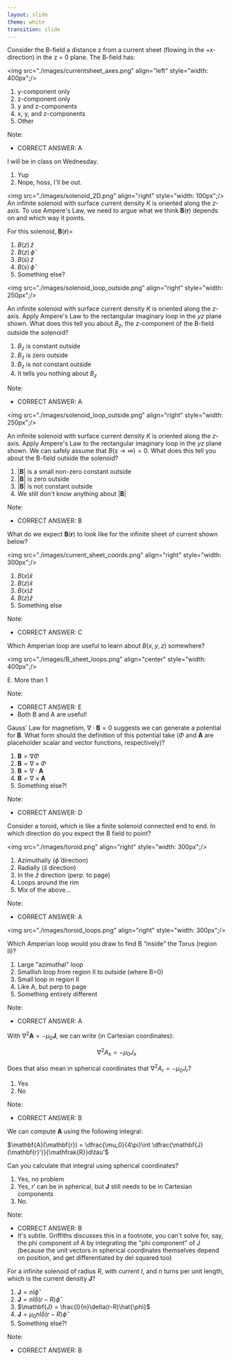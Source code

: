 ```yaml
---
layout: slide
theme: white
transition: slide
---
```


<section data-markdown>

Consider the B-field a distance z from a current sheet (flowing in the +x-direction) in the z = 0 plane. The B-field has:

<img src="./images/currentsheet_axes.png" align="left" style="width: 400px";/>

1. y-component only
2. z-component only
3. y and z-components
4. x, y, and z-components
5. Other

Note:
* CORRECT ANSWER: A

</section>

<section data-markdown>
I will be in class on Wednesday.

1. Yup
2. Nope, hoss, I'll be out.

</section>

<section data-markdown>

<img src="./images/solenoid_2D.png" align="right" style="width: 100px";/>
An infinite solenoid with surface current density $K$ is oriented along the $z$-axis. To use Ampere's Law, we need to argue what we think $\mathbf{B}(\mathbf{r})$ depends on and which way it points.

For this solenoid, $\mathbf{B}(\mathbf{r})=$

1. $B(z)\,\hat{z}$
2. $B(z)\,\hat{\phi}$
3. $B(s)\,\hat{z}$
4. $B(s)\,\hat{\phi}$
5. Something else?
</section>

<section data-markdown>

<img src="./images/solenoid_loop_outside.png" align="right" style="width: 250px";/>

An infinite solenoid with surface current density $K$ is oriented along the $z$-axis. Apply Ampere's Law to the rectangular imaginary loop in the $yz$ plane shown.  What does this tell you about $B_z$, the $z$-component of the B-field outside the solenoid?

1. $B_z$ is constant outside
2. $B_z$ is zero outside
3. $B_z$ is not constant outside
4. It tells you nothing about $B_z$

Note:
* CORRECT ANSWER: A

</section>

<section data-markdown>

<img src="./images/solenoid_loop_outside.png" align="right" style="width: 250px";/>

An infinite solenoid with surface current density $K$ is oriented along the $z$-axis. Apply Ampere's Law to the rectangular imaginary loop in the $yz$ plane shown. We can safely assume that $B(s\rightarrow\infty)=0$. What does this tell you about the B-field outside the solenoid?

1. $|\mathbf{B}|$ is a small non-zero constant outside
2. $|\mathbf{B}|$ is zero outside
3. $|\mathbf{B}|$ is not constant outside
4. We still don't know anything about $|\mathbf{B}|$

Note:
* CORRECT ANSWER: B

</section>

<section data-markdown>

What do we expect $\mathbf{B}(\mathbf{r})$ to look like for the infinite sheet of current shown below?

<img src="./images/current_sheet_coords.png" align="right" style="width: 300px";/>


1. $B(x)\hat{x}$
2. $B(z)\hat{x}$
3. $B(x)\hat{z}$
4. $B(z)\hat{z}$
5. Something else

Note:
* CORRECT ANSWER: C

</section>

<section data-markdown>

Which Amperian loop are useful to learn about $B(x,y,z)$ somewhere?

<img src="./images/B_sheet_loops.png" align="center" style="width: 400px";/>

E. More than 1

Note:
* CORRECT ANSWER: E
* Both B and A are useful!

</section>

<section data-markdown>

Gauss' Law for magnetism, $\nabla \cdot \mathbf{B} = 0$ suggests we can generate a potential for $\mathbf{B}$. What form should the definition of this potential take ($\Phi$ and $\mathbf{A}$ are placeholder scalar and vector functions, respectively)?

1. $\mathbf{B} = \nabla \Phi$
2. $\mathbf{B} = \nabla \times \Phi$
3. $\mathbf{B} = \nabla \cdot \mathbf{A}$
4. $\mathbf{B} = \nabla \times \mathbf{A}$
5. Something else?!

Note:
* CORRECT ANSWER: D
</section>

<section data-markdown>

Consider a toroid, which is like a finite solenoid connected end to end. In which direction do you expect the B field to point?

<img src="./images/toroid.png" align="right" style="width: 300px";/>


1. Azimuthally ($\hat{\phi}$ direction)
2. Radially ($\hat{s}$ direction)
3. In the $\hat{z}$ direction  (perp. to page)
4. Loops around the rim
5. Mix of the above...

Note:
* CORRECT ANSWER: A

</section>

<section data-markdown>

<img src="./images/toroid_loops.png" align="right" style="width: 300px";/>

Which Amperian loop would you draw to find B “inside” the Torus (region II)?

1. Large "azimuthal" loop
2. Smallish loop from region II to outside (where B=0)
3. Small loop in region II
4. Like A, but perp to page
5. Something entirely different


Note:
* CORRECT ANSWER: A

</section>

<section data-markdown>

With $\nabla^2 \mathbf{A} = -\mu_0 \mathbf{J}$, we can write (in Cartesian coordinates):

$$\nabla^2 A_x = -\mu_0 J_x$$

Does that also mean in spherical coordinates that $\nabla^2 A_r = -\mu_0 J_r$?

1. Yes
2. No

Note:
* CORRECT ANSWER: B

</section>

<section data-markdown>

We can compute $\mathbf{A}$ using the following integral:

$\mathbf{A}(\mathbf{r}) = \dfrac{\mu_0}{4\pi}\int \dfrac{\mathbf{J}(\mathbf{r}')}{\mathfrak{R}}d\tau'$

Can you calculate that integral using spherical coordinates?

1. Yes, no problem
2. Yes, $r'$ can be in spherical, but $\mathbf{J}$ still needs to be in Cartesian components
3. No.

Note:
* CORRECT ANSWER: B
* It's subtle. Griffiths discusses this in a footnote, you can't solve for, say, the phi component of A by integrating the "phi component" of J (because the unit vectors in spherical coordinates themselves depend on position, and get differentiated by del squared too)

</section>

<section data-markdown>

For a infinite solenoid of radius $R$, with current $I$, and $n$ turns per unit length, which is the current density $\mathbf{J}$?

1. $\mathbf{J} = nI\hat{\phi}$
2. $\mathbf{J} = nI\delta(r-R)\hat{\phi}$
3. $\mathbf{J} = \frac{I}{n}\delta(r-R)\hat{\phi}$
4. $\mathbf{J} = \mu_0 nI\delta(r-R)\hat{\phi}$
5. Something else?!

Note:
* CORRECT ANSWER: B

</section>
